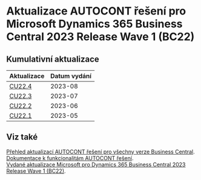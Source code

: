 # Aktualizace AUTOCONT řešení pro Microsoft Dynamics 365 Business Central 2023 Release Wave 1 (BC22)

## Kumulativní aktualizace

|Aktualizace |Datum vydání  |
|---------|---------|
|[CU22.4](2023-08-CU22.4-Changes.md) |2023-08 |
|[CU22.3](2023-07-CU22.3-Changes.md) |2023-07 |
|[CU22.2](2023-06-CU22.2-Changes.md) |2023-06 |
|[CU22.1](2023-05-CU22.1-Changes.md) |2023-05 |

<!--

|[CU22.14](2023-12-CU22.14-Changes.md) |2024-06 |
|[CU22.13](2023-11-CU22.13-Changes.md) |2024-05 |
|[CU22.12](2023-10-CU22.12-Changes.md) |2024-04 |
|[CU22.11](2023-09-CU22.11-Changes.md) |2024-03 |
|[CU22.10](2023-08-CU22.10-Changes.md) |2024-02 |
|[CU22.9](2023-07-CU22.9-Changes.md) |2024-01 |
|[CU22.8](2023-12-CU22.8-Changes.md) |2023-12 |
|[CU22.7](2023-11-CU22.7-Changes.md) |2023-11 |
|[CU22.6](2023-10-CU22.6-Changes.md) |2023-10 |
|[CU22.5](2023-09-CU22.5-Changes.md) |2023-09 |
-->

## Viz také

[Přehled aktualizací AUTOCONT řešení pro všechny verze Business Central](../../index.md).  
[Dokumentace k funkcionalitám AUTOCONT řešení](https://muj.autocont.cz/docs/cs-cz/dynamics365/business-central/AC-Solutions/ac-solutions.html).  
[Vydané aktualizace Microsoft pro Dynamics 365 Business Central 2023 Release Wave 1 (BC22)](https://support.microsoft.com/en-us/topic/released-updates-for-microsoft-dynamics-365-business-central-2023-release-wave-1-37e2d08e-6f61-4522-90ba-1cea59d8de51).  
